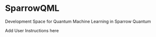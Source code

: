 # SparrowQML
Development Space for Quantum Machine Learning in Sparrow Quantum

Add User Instructions here

